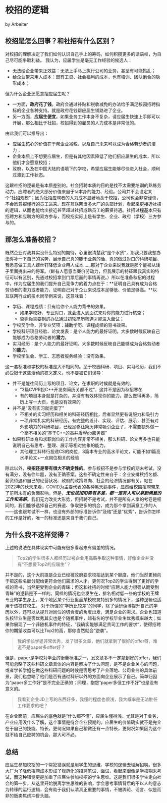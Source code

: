 # 校招的逻辑

by Arbeiter

## 校招是怎么回事？和社招有什么区别？
对校招的理解决定了我们如何认识自己手上的筹码，如何积攒更多的话语权，为自己尽可能争取利益。
我认为，应届学生是毫无工作经验的候选人：

- 无法给企业带来正效益：无法上手马上执行公司的业务，甚至有可能捣乱； 
- 给企业带来用人成本：既有工资、社会福利的成本，也有培训、团队磨合的隐形成本； 

但为什么企业还愿意招应届生呢？

- 一方面，**政府花了钱**。政府会通过补贴和税收减免的办法给予满足校园招聘指标的企业各种支持。就是政府花钱帮应届生铺路进了企业。
- 另一方面，**应届生便宜**。如果业务工作本身不复杂，请应届生快速上手即可以开展，那么相比于社招，校招得到的雇员的人力成本是非常低的。

由此我们可以推导出：
- 应届生核心的价值在于帮企业减税，以及自己未来可以成为合格劳动者的潜力；
- 企业本质上不想要应届生，但是有其他因素降低了他们招应届生的成本，所以他们才会愿意校招；
- 政府，以及在中国大陆的语境下的学校，希望应届生能够尽快进入社会，顺利过渡到工作状态。


这跟社招的逻辑是有本质差别的。社会招聘本质的目的是找不太需要培训的熟练劳动力，应聘者的绝大部分价值来自于ta本身的能力、经验。公司并不会设定某个“社招规模”；因为社招应聘者的人力成本显著地高于校招，公司也会非常谨慎，不会愿意招懂行的员工进来。现在互联网很多大厂的头部计划，看起来更接近社招的逻辑，从而也能给出接近甚至超过社招成熟员工的薪资待遇。社招过程基本只有招聘方和应聘方的双方参与，而校招实际上是有学生、企业、政府（学校）三方参与的。

## 那怎么准备校招？

既然企业对我其实没什么特别的期待，心里很清楚我“是个水货”，那我只要我想办法弥补一下自己的劣势，展示自己真的能干业务的活、真的做过对口的科研项目、我愿意做工具人螺丝钉降低企业用人成本……那对于企业来说我就是那个能被从矮子里面挑出来的将军。（鲜有人愿意当廉价劳动力，但我展示的特征跟我真实的特征可以有区别，先通过校招拿到门票后面的事情再说。）所以在准备秋招的过程中，作为应届生的我们提升自己竞争力的着力点在于：**证明自己具有成为合格劳动者的潜力或者能力，证明自己对于企业来说成本足够低、价值足够高。**以互联网行业的技术岗举例来说，这意味着：

- 学历、课程成绩：只有给你个人能力背书的效果。
  - 如果学校好、专业对口，就会进入到面试来对你的能力进行核查；
  - 否则你需要别的办法通过初轮简历筛选才能进入面试；
- 学校奖学金、非专业奖项：辅助学历、课程成绩的背书效果。
- 学校科研项目经验、论文发表：是个人能力的最好证明。大多数时候反映自己能够成为合格劳动者的**潜力**。
- 实习经历：是个人能力的最好证明。大多数时候反映自己能够成为合格劳动者的**能力**。
- 学校学生会、学工、志愿者服务经验：没有效果。


这一套标准和学校的标准是大不相同的。至于校园科研、项目、实习经历，我们不必受限于这些活动的狭义定义，也不要被它们误导：
- 并不是能往简历上写的项目、论文，在求职的时候就是有效的。
  - “3篇CVPR投C++开发岗简历关都不过”，这并不是因为秋招寒冬
  - 有的项目本身就是打杂的，并没有有效体现你的能力，那么做得再多，简历上写一大页，也是没有效果的
- 并不是“没有实习就完蛋了”
  - 不相关的实习经历和相关的科研经历相比，后者显然更有说服力和吸引力
  - 一项非常扎实的科研经历，有完整的设计、实现、评估、展示，甚至有对外影响力的科研项目，已经足够让简历非常吸引企业了，不需要额外做一个毫不相关的“基于C++的高并发Web服务器”
- 如果科研本身和求职岗位的工作内容非常不相关，那么科研、论文再多也只能说明自己有思考、整理、展示等相对抽象的能力。
  - 其他理工科转行投递CS的岗位，3篇本专业的高水平论文，可能不如1篇高水平论文+一点岗位相关的经验

除此以外，**校招还是带有很大不确定性的**。参与校招不是参与学校的期末考试，没有满分，没有往年题，没有正确答案。这些不确定性来自于：企业安排秋招名额、薪资待遇和自己的经营状况、政府的政策导向、社会的经济情况都有关。站在2022年的秋天来看，COVID为主要代表的各种黑天鹅事件，显然给校园招聘带来了前所未有的负面影响。但是，***无论校招形势有多差，都一定有人可以拿到满意的工作和高薪***。我们无力改变大形势，但招聘不是考试，并不是所有人拿的考卷是相同的，我们能够选择自己的赛道、争取更多的机会，成为那个拿到满意工作的人——这也跟考试不一样，也没有外部的标准告诉你“及格”还是“优秀”，告诉你怎样的工作是好的，唯一的标准还是来自于我们自己。

## 为什么我不这样觉得？

上述的说法在具体现实中可能有很多看起来有偏差的情况。

> Top2的学生很多人都经历过被企业用高薪争取这种事情，好像企业并没有“不想要Top2的应届生”？

并不是的，这个大前提是企业已经被政府要求校招达到某个额度，他们当然更倾向于把这些名额分配给更符合他们需求的人才。更何况Top2的学生得到了更好的学校的背书，当然更受到企业的青睐；但这和社招的时候“应聘人能力很强从而受到青睐”的逻辑是不一样的。同样的情况也会发生在，排名相对低一些的学校的王牌专业的学生身上，某个地区某个行业里面某校校友特别多的情况下，这种逻辑也适用于该校在校生。
对于所谓的“学历比较差”的同学，除了读研读博提升自己的学历以外，还可以从提升对岗位的切合度的角度出发，满足企业的需求。企业也知道名校毕业生是否优秀其实也是个随机事件，越有名的学校毕业生优秀概率越大；如果你展现了一个非随机事件的特征，“我确实能够满足贵司工作的要求”，使得招聘你的期望收益可以比Top2的高，那你当然就会“逆袭”。

> 我的学长学姐非常优秀，发了很多文章，他们就拿到了很好的offer呀，难道不是paper多offer好？

但是，paper是学校对学业的衡量标准之一，发文章多不一定拿到好的offer，我们可能忽略了这些科研文章具体的内容是解决了什么问题，是不是企业关心的问题，或者学长学姐在做这些科研问题的时候是否思考了产业落地、公司业务的具体前景，我们也忽略了他们是否有通过科研以外的方面向企业展示了自己。简单归因为“paper多工作好”是不完全正确的；同理，抱怨“paper多但工作不好”也是没有意义的。

> 我看到企业JD上写的东西好多，我懂的程度也很浅，我大概率是无法胜任工作要求的吧？

在企业面前，应届生的底色就是“什么都不懂”，应届生懂得浅，尤其是对于业务、产业应用没什么了解，这个事情是符合企业预期的。应届生的价值确实就不是完全在于自己的技能、特长，更何况如果自己稍微还有一点特长，更何况如果因为这个就不给自己应聘的机会，那大可不必。

## 总结

应届生参加校招的一个常犯错误就是用学生的思维、学校的逻辑去理解招聘。很多大厂为了降低招聘成本形成了规范化的招聘笔试、面试，看起来很像是学校期末考试，而这种错觉更是加重了应届生参加校招的学生思维。这是我们很多学生走向社会的第一步，从这里开始脱离学生思维的影响，学会思考事情背后的不以人的意志为转移的运行逻辑，会有助于我们认清真正重要的事情，不被舆论、谣言、似是而非的贩卖焦虑冲昏头脑。
